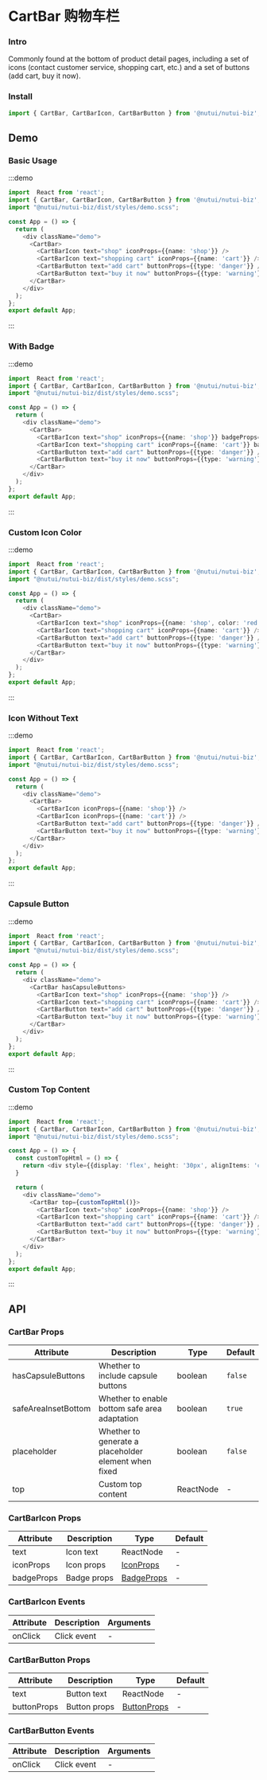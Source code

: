 #  CartBar 购物车栏

### Intro

Commonly found at the bottom of product detail pages, including a set of icons (contact customer service, shopping cart, etc.) and a set of buttons (add cart, buy it now).

### Install

```javascript
import { CartBar, CartBarIcon, CartBarButton } from '@nutui/nutui-biz';
```

## Demo

### Basic Usage

:::demo

```ts
import  React from 'react';
import { CartBar, CartBarIcon, CartBarButton } from '@nutui/nutui-biz';
import "@nutui/nutui-biz/dist/styles/demo.scss";

const App = () => {
  return (
    <div className="demo">
      <CartBar>
        <CartBarIcon text="shop" iconProps={{name: 'shop'}} />
        <CartBarIcon text="shopping cart" iconProps={{name: 'cart'}} />
        <CartBarButton text="add cart" buttonProps={{type: 'danger'}} />
        <CartBarButton text="buy it now" buttonProps={{type: 'warning'}} />
      </CartBar>
    </div>
  );
};
export default App;

```

:::

### With Badge

:::demo

```ts
import  React from 'react';
import { CartBar, CartBarIcon, CartBarButton } from '@nutui/nutui-biz';
import "@nutui/nutui-biz/dist/styles/demo.scss";

const App = () => {
  return (
    <div className="demo">
      <CartBar>
        <CartBarIcon text="shop" iconProps={{name: 'shop'}} badgeProps={{value: '10'}}  />
        <CartBarIcon text="shopping cart" iconProps={{name: 'cart'}} badgeProps={{dot: true}} />
        <CartBarButton text="add cart" buttonProps={{type: 'danger'}} />
        <CartBarButton text="buy it now" buttonProps={{type: 'warning'}} />
      </CartBar>
    </div>
  );
};
export default App;

```

:::

### Custom Icon Color

:::demo

```ts
import  React from 'react';
import { CartBar, CartBarIcon, CartBarButton } from '@nutui/nutui-biz';
import "@nutui/nutui-biz/dist/styles/demo.scss";

const App = () => {
  return (
    <div className="demo">
      <CartBar>
        <CartBarIcon text="shop" iconProps={{name: 'shop', color: 'red'}} />
        <CartBarIcon text="shopping cart" iconProps={{name: 'cart'}} />
        <CartBarButton text="add cart" buttonProps={{type: 'danger'}} />
        <CartBarButton text="buy it now" buttonProps={{type: 'warning'}} />
      </CartBar>
    </div>
  );
};
export default App;

```

:::

### Icon Without Text

:::demo

```ts
import  React from 'react';
import { CartBar, CartBarIcon, CartBarButton } from '@nutui/nutui-biz';
import "@nutui/nutui-biz/dist/styles/demo.scss";

const App = () => {
  return (
    <div className="demo">
      <CartBar>
        <CartBarIcon iconProps={{name: 'shop'}} />
        <CartBarIcon iconProps={{name: 'cart'}} />
        <CartBarButton text="add cart" buttonProps={{type: 'danger'}} />
        <CartBarButton text="buy it now" buttonProps={{type: 'warning'}} />
      </CartBar>
    </div>
  );
};
export default App;

```

:::

### Capsule Button

:::demo

```ts
import  React from 'react';
import { CartBar, CartBarIcon, CartBarButton } from '@nutui/nutui-biz';
import "@nutui/nutui-biz/dist/styles/demo.scss";

const App = () => {
  return (
    <div className="demo">
      <CartBar hasCapsuleButtons>
        <CartBarIcon text="shop" iconProps={{name: 'shop'}} />
        <CartBarIcon text="shopping cart" iconProps={{name: 'cart'}} />
        <CartBarButton text="add cart" buttonProps={{type: 'danger'}} />
        <CartBarButton text="buy it now" buttonProps={{type: 'warning'}} />
      </CartBar>
    </div>
  );
};
export default App;

```

:::

### Custom Top Content

:::demo

```ts
import  React from 'react';
import { CartBar, CartBarIcon, CartBarButton } from '@nutui/nutui-biz';
import "@nutui/nutui-biz/dist/styles/demo.scss";

const App = () => {
  const customTopHtml = () => {
    return <div style={{display: 'flex', height: '30px', alignItems: 'center', justifyContent: 'center', color: 'red'}}>Custom top content.</div>
  }

  return (
    <div className="demo">
      <CartBar top={customTopHtml()}>
        <CartBarIcon text="shop" iconProps={{name: 'shop'}} />
        <CartBarIcon text="shopping cart" iconProps={{name: 'cart'}} />
        <CartBarButton text="add cart" buttonProps={{type: 'danger'}} />
        <CartBarButton text="buy it now" buttonProps={{type: 'warning'}} />
      </CartBar>
    </div>
  );
};
export default App;

```

:::




## API


### CartBar Props


| Attribute    | Description                                       | Type    | Default    |
|---------|--------------------------------------------|---------|-----------|
| hasCapsuleButtons   | Whether to include capsule buttons                                 | boolean  | `false`          |
| safeAreaInsetBottom   | Whether to enable bottom safe area adaptation                                 | boolean  | `true`          |
| placeholder   | Whether to generate a placeholder element when fixed                                 | boolean  | `false`          |
| top | Custom top content |ReactNode  | -          |


### CartBarIcon Props


| Attribute    | Description                                       | Type    | Default    |
|---------|--------------------------------------------|---------|-----------|
| text   | Icon text                                 | ReactNode  | -         |
| iconProps   | Icon props                                 | [IconProps](https://nutui.jd.com/h5/react/1x/#/zh-CN/component/icon)  | -         |
| badgeProps   | Badge props                                 | [BadgeProps](https://nutui.jd.com/h5/react/1x/#/zh-CN/component/badge)  | -         |


### CartBarIcon Events
| Attribute | Description | Arguments |
|----- | ----- | -----  |
| onClick | Click event |  - |



### CartBarButton Props


| Attribute    | Description                                       | Type    | Default    |
|---------|--------------------------------------------|---------|-----------|
| text   | Button text                                 | ReactNode  | -         |
| buttonProps   | Button props                                 | [ButtonProps](https://nutui.jd.com/h5/react/1x/#/zh-CN/component/button)  | -         |


### CartBarButton Events
| Attribute | Description | Arguments |
|----- | ----- | -----  |
| onClick | Click event |  - |